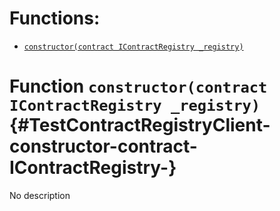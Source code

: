 # Functions:

- [`constructor(contract IContractRegistry _registry)`](#TestContractRegistryClient-constructor-contract-IContractRegistry-)

# Function `constructor(contract IContractRegistry _registry)` {#TestContractRegistryClient-constructor-contract-IContractRegistry-}

No description
